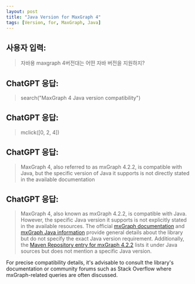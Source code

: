 ```yaml
---
layout: post
title: "Java Version for MaxGraph 4"
tags: [Version, for, MaxGraph, Java]
---
```


## 사용자 입력:
> 자바용 maxgraph 4버전대는 어떤 자바 버전을 지원하지?

## ChatGPT 응답:
> search("MaxGraph 4 Java version compatibility")

## ChatGPT 응답:
> mclick([0, 2, 4])

## ChatGPT 응답:
> MaxGraph 4, also referred to as mxGraph 4.2.2, is compatible with Java, but the specific version of Java it supports is not directly stated in the available documentation

## ChatGPT 응답:
> MaxGraph 4, also known as mxGraph 4.2.2, is compatible with Java. However, the specific Java version it supports is not explicitly stated in the available resources. The official [mxGraph documentation](https://jgraph.github.io/mxgraph/) and [mxGraph Java information](https://jgraph.github.io/mxgraph/java/index.html) provide general details about the library but do not specify the exact Java version requirement. Additionally, the [Maven Repository entry for mxGraph 4.2.2](https://mvnrepository.com/artifact/org.nasdanika.core/mxgraph/4.2.2) lists it under Java sources but does not mention a specific Java version.

For precise compatibility details, it's advisable to consult the library's documentation or community forums such as Stack Overflow where mxGraph-related queries are often discussed.

